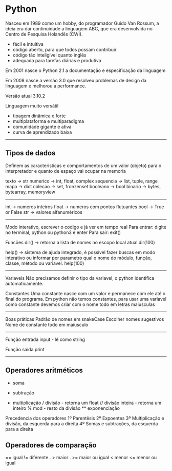 # Python

Nasceu em 1989 como um hobby, do programador Guido Van Rossum, a ideia era dar continuidade a linguagem ABC, que era desenvolvida no Centro de Pesquisa Holandês (CWI).

- fácil e intuitiva
- código aberto, para que todos possam contribuir
- código tão inteligível quanto inglês
- adequada para tarefas diárias e produtiva

Em 2001 nasce o Python 2.1 a documentação e especificação da linguagem

Em 2008 nasce a versão 3.0 que resolveu problemas de design da linguagem e melhorou a performance.

Versão atual 3.10.2

Linguagem muito versátil

- tipagem dinâmica e forte
- multiplataforma e multiparadigma
- comunidade gigante e ativa
- curva de aprendizado baixa

---

## Tipos de dados

Definem as caracteristicas e comportamentos de um valor (objeto) para o interpretador e quanto de espaço vai ocupar na memoria

texto -> str
numerico -> int, float, complex
sequencia -> list, tuple, range
mapa -> dict
colecao -> set, fronzenset
booleano -> bool
binario -> bytes, bytearray, memoryview

---

int -> numeros inteiros
float -> numeros com pontos flutuantes
bool -> True or False
str -> valores alfanuméricos

---

Modo interativo, escrever o codigo e já ver em tempo real
Para entrar: digite no terminal, python ou python3 e enter
Para sair: exit()

Funcões
dir() -> retorna a lista de nomes no escopo local atual
dir(100)

help() -> sistema de ajuda integrado, é possível fazer buscas em modo interativo ou informar por parametro qual o nome do módulo, função, classe, método ou variavel.
help(100)

---

Variaveis
Não precisamos definir o tipo da variavel, o python identifica automaticamente.

Constantes
Uma constante nasce com um valor e permanece com ele até o final do programa.
Em python não temos constantes, para usar uma variavel como constante devemos criar com o nome todo em letras maiusculas

---

Boas práticas
Padrão de nomes em snakeCase
Escolher nomes sugestivos
Nome de constante todo em maiusculo

---

Função entrada
input - lê como string

Função saída
print

---

## Operadores aritméticos

- soma

* subtração

- multiplicação
  / divisão - retorna um float
  // divisão inteira - retorna um inteiro
  % mod - resto da divisão
  \*\* exponenciação

Precedencia dos operadores
1º Parentêsis
2º Expoentes
3º Multiplicação e divisão, da esquerda para a direita
4º Somas e subtrações, da esquerda para a direita

## Operadores de comparação
== igual
!= diferente
. > maior
. >= maior ou igual
< menor
<= menor ou igual
